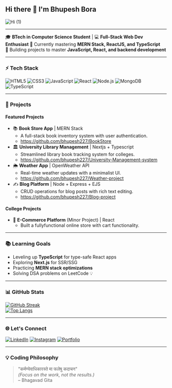 ## Hi there 👋 I'm Bhupesh Bora

![Hi (1)](https://github.com/user-attachments/assets/55475fd4-555a-40ca-a1c5-386906d3ea69)

---
🎓 **BTech in Computer Science Student** |  💻 **Full-Stack Web Dev Enthusiast** 
🌱 Currently mastering **MERN Stack, ReactJS, and TypeScript**  
🚀 Building projects to master **JavaScript, React, and backend development**  


---

### ⚡ **Tech Stack**  
![HTML5](https://img.shields.io/badge/HTML5-E34F26?style=flat&logo=html5&logoColor=white)
![CSS3](https://img.shields.io/badge/CSS3-1572B6?style=flat&logo=css3&logoColor=white)
![JavaScript](https://img.shields.io/badge/JavaScript-F7DF1E?style=flat&logo=javascript&logoColor=black)
![React](https://img.shields.io/badge/React-61DAFB?style=flat&logo=react&logoColor=black)
![Node.js](https://img.shields.io/badge/Node.js-339933?style=flat&logo=node.js&logoColor=white)
![MongoDB](https://img.shields.io/badge/MongoDB-47A248?style=flat&logo=mongodb&logoColor=white)
![TypeScript](https://img.shields.io/badge/TypeScript-3178C6?style=flat&logo=typescript&logoColor=white)

---

### 🔨 **Projects**  
#### **Featured Projects**  
- 📚 **Book Store App** | MERN Stack  
  - A full-stack book inventory system with user authentication.
  - https://github.com/bhupesh227/BookStore
- 🏛️ **University Library Management** | Nextjs + Typescript 
  - Streamlined library book tracking system for colleges.
  - https://github.com/bhupesh227/University-Management-system
- 🌦️ **Weather App** | OpenWeather API  
  - Real-time weather updates with a minimalist UI.
  - https://github.com/bhupesh227/Weather-project
- ✍️ **Blog Platform** | Node + Express + EJS 
  - CRUD operations for blog posts with rich text editing.
  - https://github.com/bhupesh227/Blog-project

#### **College Projects**  
- 🛒 **E-Commerce Platform** (Minor Project) | React 
  - Built a fullyfunctional online store with cart functionality.  

---

### 📚 **Learning Goals**  
- Leveling up **TypeScript** for type-safe React apps  
- Exploring **Next.js** for SSR/SSG  
- Practicing **MERN stack optimizations**  
- Solving DSA problems on LeetCode 💡  

---

### 📊 **GitHub Stats**  
[![GitHub Streak](https://streak-stats.demolab.com?user=bhupesh227&theme=dark)](https://git.io/streak-stats)  
[![Top Langs](https://github-readme-stats.vercel.app/api/top-langs/?username=bhupesh227&layout=compact&theme=vision-friendly-dark)](https://github.com/bhupesh227)

---

### 🌐 **Let's Connect**  
[![LinkedIn](https://img.shields.io/badge/LinkedIn-0A66C2?style=flat&logo=linkedin&logoColor=white)](https://www.linkedin.com/in/bhupesh-bora-2b4s)
[![Instagram](https://img.shields.io/badge/Instagram-E4405F?style=flat&logo=instagram&logoColor=white)](https://instagram.com/shadows_of_wonder)
[![Portfolio](https://img.shields.io/badge/Portfolio-4285F4?style=flat&logo=google-chrome&logoColor=white)](https://your-portfolio.com)

---

### 💡 **Coding Philosophy**  
> "कर्मण्येवाधिकारस्ते मा फलेषु कदाचन"  
> *(Focus on the work, not the results.)*  
> – Bhagavad Gita

<!--
**bhupesh227/bhupesh227** is a ✨ _special_ ✨ repository because its `README.md` (this file) appears on your GitHub profile.

Here are some ideas to get you started:

- 🔭 I’m currently working on ...
- 🌱 I’m currently learning ...
- 👯 I’m looking to collaborate on ...
- 🤔 I’m looking for help with ...
- 💬 Ask me about ...
- 📫 How to reach me: ...
- 😄 Pronouns: ...
- ⚡ Fun fact: ...
-->
